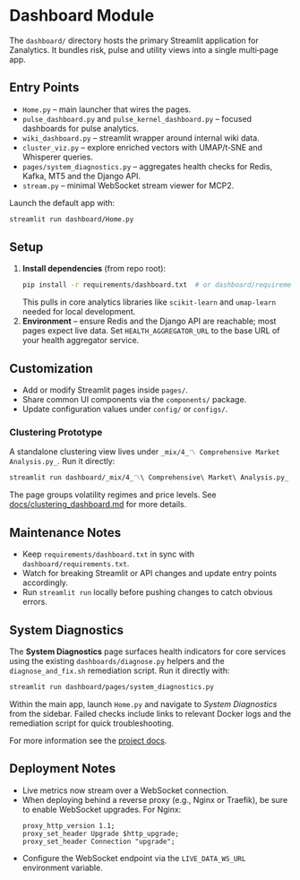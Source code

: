 # Dashboard Module

The `dashboard/` directory hosts the primary Streamlit application for Zanalytics. It bundles risk, pulse and utility views into a single multi‑page app.

## Entry Points
- `Home.py` – main launcher that wires the pages.
- `pulse_dashboard.py` and `pulse_kernel_dashboard.py` – focused dashboards for pulse analytics.
- `wiki_dashboard.py` – streamlit wrapper around internal wiki data.
- `cluster_viz.py` – explore enriched vectors with UMAP/t‑SNE and Whisperer queries.
- `pages/system_diagnostics.py` – aggregates health checks for Redis, Kafka, MT5 and the Django API.
- `stream.py` – minimal WebSocket stream viewer for MCP2.

Launch the default app with:

```bash
streamlit run dashboard/Home.py
```

## Setup
1. **Install dependencies** (from repo root):
   ```bash
   pip install -r requirements/dashboard.txt  # or dashboard/requirements.txt
   ```
   This pulls in core analytics libraries like `scikit-learn` and `umap-learn` needed for local development.
2. **Environment** – ensure Redis and the Django API are reachable; most pages expect live data. Set `HEALTH_AGGREGATOR_URL` to the base URL of your health aggregator service.

## Customization
- Add or modify Streamlit pages inside `pages/`.
- Share common UI components via the `components/` package.
- Update configuration values under `config/` or `configs/`.

### Clustering Prototype

A standalone clustering view lives under `_mix/4_〽️ Comprehensive Market Analysis.py_`.
Run it directly:

```bash
streamlit run dashboard/_mix/4_〽️\ Comprehensive\ Market\ Analysis.py_
```

The page groups volatility regimes and price levels.  See
[docs/clustering_dashboard.md](../docs/clustering_dashboard.md) for more details.

## Maintenance Notes
- Keep `requirements/dashboard.txt` in sync with `dashboard/requirements.txt`.
- Watch for breaking Streamlit or API changes and update entry points accordingly.
- Run `streamlit run` locally before pushing changes to catch obvious errors.

## System Diagnostics

The **System Diagnostics** page surfaces health indicators for core services
using the existing `dashboards/diagnose.py` helpers and the
`diagnose_and_fix.sh` remediation script. Run it directly with:

```bash
streamlit run dashboard/pages/system_diagnostics.py
```

Within the main app, launch `Home.py` and navigate to *System Diagnostics*
from the sidebar. Failed checks include links to relevant Docker logs and the
remediation script for quick troubleshooting.

For more information see the [project docs](../docs/README.md).

## Deployment Notes
- Live metrics now stream over a WebSocket connection.
- When deploying behind a reverse proxy (e.g., Nginx or Traefik), be sure to enable WebSocket upgrades. For Nginx:
  ```nginx
  proxy_http_version 1.1;
  proxy_set_header Upgrade $http_upgrade;
  proxy_set_header Connection "upgrade";
  ```
- Configure the WebSocket endpoint via the `LIVE_DATA_WS_URL` environment variable.
